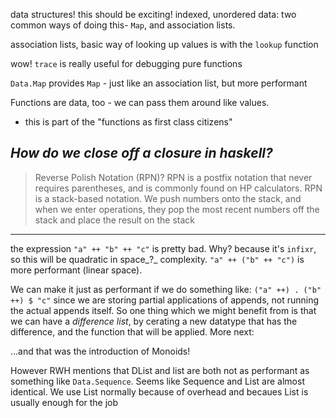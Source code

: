 data structures! this should be exciting!
indexed, unordered data:
  two common ways of doing this- `Map`, and association lists.

association lists, basic way of looking up values is with the `lookup` function

wow! `trace` is really useful for debugging pure functions

`Data.Map` provides `Map` - just like an association list, but more performant

Functions are data, too - we can pass them around like values.
- this is part of the "functions as first class citizens"

_How do we close off a closure in haskell?_
-------------------------

> Reverse Polish Notation (RPN)? RPN is a postfix notation that never requires
> parentheses, and is commonly found on HP calculators. RPN is a stack-based
> notation. We push numbers onto the stack, and when we enter operations, they
> pop the most recent numbers off the stack and place the result on the stack

------------------------
the expression `"a" ++ "b" ++ "c"` is pretty bad. Why? because it's `infixr`,
so this will be quadratic in space_?_ complexity. `"a" ++ ("b" ++ "c")` is more
performant (linear space).

We can make it just as performant if we do something like: 
`("a" ++) . ("b" ++) $ "c"` since we are storing partial applications of
appends, not running the actual appends itself. So one thing which we might
benefit from is that we can have a _difference list_, by cerating a new datatype
that has the difference, and the function that will be applied. More next:

...and that was the introduction of Monoids!

However RWH mentions that DList and list are both not as performant as something
like `Data.Sequence`. Seems like Sequence and List are almost identical. We use
List normally because of overhead and becaues List is usually enough for the job



